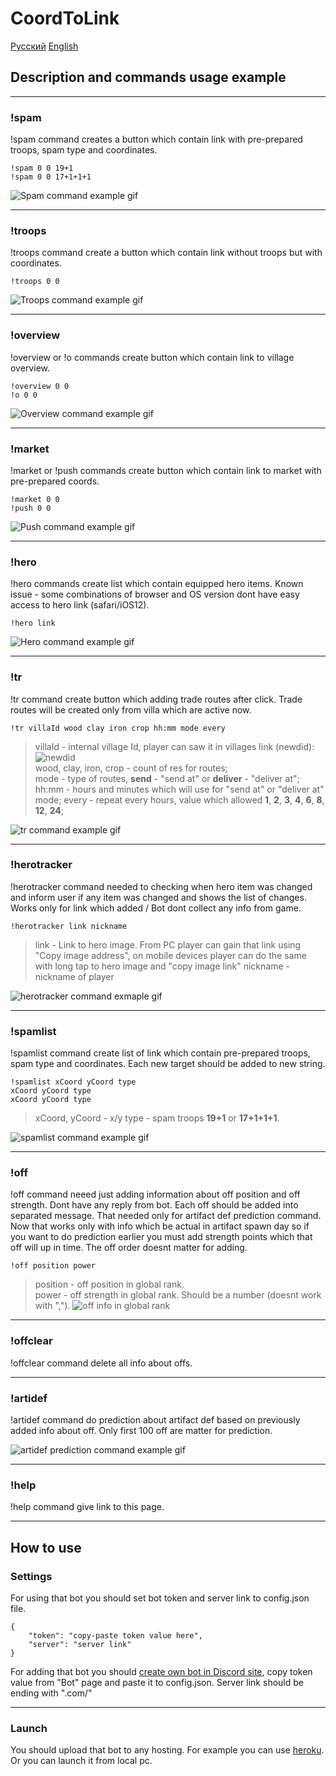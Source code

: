 # CoordToLink

[Русский](https://github.com/dankadolba/CoordToLinkBot/blob/master/README.md) [English](https://github.com/dankadolba/CoordToLinkBot/blob/master/README.en.md)
## Description and commands usage example

---

### !spam

!spam command creates a button which contain link with pre-prepared troops, spam type and coordinates.

```text
!spam 0 0 19+1
!spam 0 0 17+1+1+1
```

![Spam command example gif](./readme/spam.gif)

---

### !troops

!troops command create a button which contain link without troops but with coordinates.

```text
!troops 0 0
```

![Troops command example gif](./readme/troops.gif)

---

### !overview

!overview or !o commands create button which contain link to village overview.

```text
!overview 0 0
!o 0 0
```

![Overview command example gif](./readme/overview.gif)

---

### !market

!market or !push commands create button which contain link to market with pre-prepared coords.

```text
!market 0 0
!push 0 0
```

![Push command example gif](./readme/market.gif)

---

### !hero

!hero commands create list which contain equipped hero items.
Known issue - some combinations of browser and OS version dont have easy access to hero link (safari/iOS12).

```text
!hero link
```

![Hero command example gif](./readme/hero.gif)

---

### !tr

!tr command create button which adding trade routes after click. Trade routes will be created only from villa which are active now.

```text
!tr villaId wood clay iron crop hh:mm mode every
```

> villaId - internal village Id, player can saw it in villages link (newdid):  
![newdid](./readme/villaId.png)  
wood, clay, iron, crop - count of res for routes;  
mode - type of routes,  **send** - "send at" or **deliver** - "deliver at";  
hh:mm - hours and minutes which will use for "send at" or "deliver at" mode;
every - repeat every hours, value which allowed **1**, **2**, **3**, **4**, **6**, **8**, **12**, **24**;

![tr command example gif](./readme/tr.gif)

---

### !herotracker

!herotracker command needed to checking when hero item was changed and inform user if any item was changed and shows the list of changes.
Works only for link which added / Bot dont collect any info from game.

```text
!herotracker link nickname
```

> link -  Link to hero image. From PC player can gain that link using "Copy image address", on mobile devices player can do the same with long tap to hero image and "copy image link"
nickname - nickname of player

![herotracker command exmaple gif](./readme/herotracker.gif)

---

### !spamlist

!spamlist command create list of link which contain pre-prepared troops, spam type and coordinates. Each new target should be added to new string.

```text
!spamlist xCoord yCoord type
xCoord yCoord type
xCoord yCoord type
```

> xCoord, yCoord - x/y
type - spam troops **19+1** or **17+1+1+1**.

![spamlist command example gif](./readme/spamlist.gif)

---

### !off

!off command neeed just adding information about off position and off strength. Dont have any reply from bot. Each off should be added into separated message. That needed only for artifact def prediction command. Now that works only with info which be actual in artifact spawn day so if you want to do prediction earlier you must add strength points which that off will up in time. The off order doesnt matter for adding.

```text
!off position power
```

> position - off position in global rank.  
power - off strength in global rank. Should be a number (doesnt work with ",").
![off info in global rank](./readme/off.png)

---

### !offclear

!offclear command delete all info about offs.

---

### !artidef

!artidef command do prediction about artifact def based on previously added info about off. Only first 100 off are matter for prediction.

![artidef prediction command example gif](./readme/artidef.gif)

---
### !help

!help command give link to this page.

---

## How to use

### Settings

For using that bot you should set bot token and server link to config.json file.

```text
{
    "token": "copy-paste token value here",
    "server": "server link"
}
```

For adding that bot you should [create own bot in Discord site](https://discordjs.guide/preparations/setting-up-a-bot-application.html#creating-your-bot), copy token value from "Bot" page and paste it to config.json.
Server link should be ending with ".com/"

---

### Launch

You should upload that bot to any hosting. For example you can use [heroku](https://devcenter.heroku.com/articles/git). Or you can launch it from local pc.
